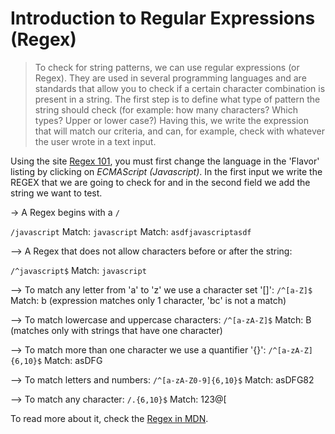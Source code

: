 # Introduction to Regular Expressions (Regex)

> To check for string patterns, we can use regular expressions (or Regex). They are used in several programming languages and are standards that allow you to check if a certain character combination is present in a string. The first step is to define what type of pattern the string should check (for example: how many characters? Which types? Upper or lower case?) Having this, we write the expression that will match our criteria, and can, for example, check with whatever the user wrote in a text input.

Using the site [Regex 101](https://regex101.com/), you must first change the language in the 'Flavor' listing by clicking on *ECMAScript (Javascript)*. In the first input we write the REGEX that we are going to check for and in the second field we add the string we want to test.


-> A Regex begins with a `/`

`/javascript`
Match: `javascript`
Match: `asdfjavascriptasdf`

--> A Regex that does not allow characters before or after the string:

`/^javascript$`
Match: `javascript`

--> To match any letter from 'a' to 'z' we use a character set '[]':
`/^[a-Z]$`
Match: b
(expression matches only 1 character, 'bc' is not a match)

--> To match lowercase and uppercase characters:
`/^[a-zA-Z]$`
Match: B
(matches only with strings that have one character)

--> To match more than one character we use a quantifier '{}':
`/^[a-zA-Z]{6,10}$`
Match: asDFG

--> To match letters and numbers:
`/^[a-zA-Z0-9]{6,10}$`
Match: asDFG82

--> To match any character:
`/.{6,10}$`
Match: 123@[

To read more about it, check the [Regex in MDN](https://developer.mozilla.org/en-US/docs/Web/JavaScript/Guide/Regular_Expressions).
